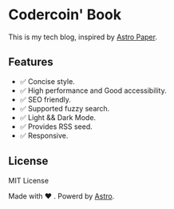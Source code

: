 # Codercoin' Book

This is my tech blog, inspired by [Astro Paper](https://github.com/satnaing/astro-paper).

## Features

- ✅ Concise style.
- ✅ High performance and Good accessibility.
- ✅ SEO friendly.
- ✅ Supported fuzzy search.
- ✅ Light && Dark Mode.
- ✅ Provides RSS seed.
- ✅ Responsive.

## License

MIT License

Made with ❤️ . Powerd by [Astro](https://astro.build).
